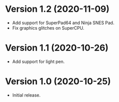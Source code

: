 # Version 1.2 (2020-11-09)

- Add support for SuperPad64 and Ninja SNES Pad.
- Fix graphics glitches on SuperCPU.

# Version 1.1 (2020-10-26)

- Add support for light pen.


# Version 1.0 (2020-10-25)

- Initial release.
